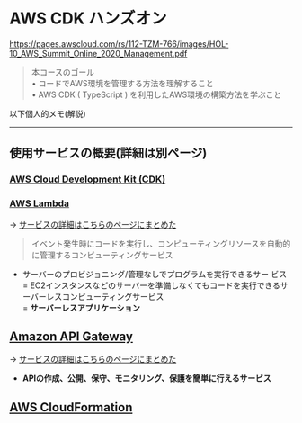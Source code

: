 # AWS CDK ハンズオン

<https://pages.awscloud.com/rs/112-TZM-766/images/HOL-10_AWS_Summit_Online_2020_Management.pdf>

> 本コースのゴール<br>
> • コードでAWS環境を管理する方法を理解すること<br>
> • AWS CDK ( TypeScript ) を利用したAWS環境の構築方法を学ぶこと

以下個人的メモ(解説)

---

## 使用サービスの概要(詳細は別ページ)

### [AWS Cloud Development Kit (CDK)](https://aws.amazon.com/jp/cdk/)

### [AWS Lambda](https://aws.amazon.com/jp/lambda/)

→ [サービスの詳細はこちらのページにまとめた](/Users/airi/aws/aws-cdk-handson/service_details/lambda.md)

> イベント発生時にコードを実行し、コンピューティングリソースを自動的に管理するコンピューティングサービス

- サーバーのプロビジョニング/管理なしでプログラムを実行できるサー
ビス<br>
= EC2インスタンスなどのサーバーを準備しなくてもコードを実行できるサーバーレスコンピューティングサービス<br />
= **サーバーレスアプリケーション**

## [Amazon API Gateway](https://aws.amazon.com/jp/api-gateway/)

→ [サービスの詳細はこちらのページにまとめた](/Users/airi/aws/aws-cdk-handson/service_details/amazon_api-gateway.md)

- **APIの作成、公開、保守、モニタリング、保護を簡単に行えるサービス**

## [AWS CloudFormation](https://aws.amazon.com/jp/cloudformation/)
